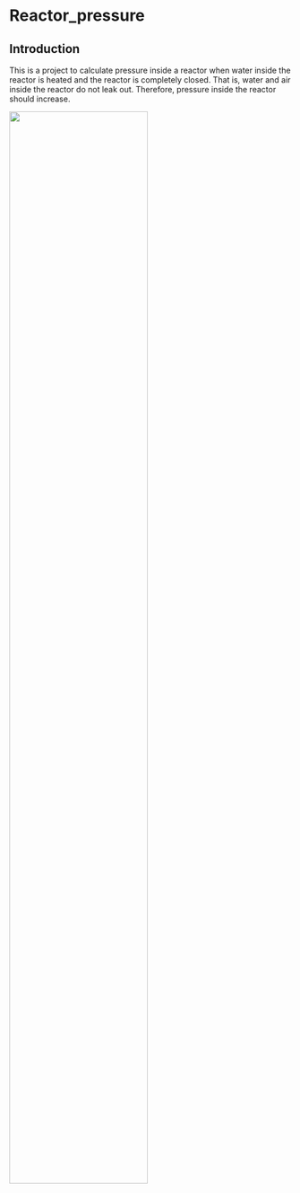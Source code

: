 # Reactor_pressure
## Introduction
This is a project to calculate pressure inside a reactor when water inside the reactor is heated and the reactor is completely closed. That is, water and air inside the reactor do not leak out. Therefore, pressure inside the reactor should increase.

<img src="" width="70%" height="70%">
